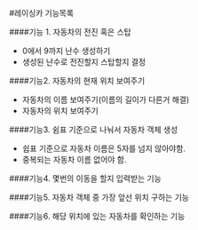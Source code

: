 #레이싱카 기능목록

####기능 1. 자동차의 전진 혹은 스탑  
- 0에서 9까지 난수 생성하기
- 생성된 난수로 전진할지 스탑할지 결정

####기능2. 자동차의 현재 위치 보여주기
- 자동차의 이름 보여주기(이름의 길이가 다른거 해결)
- 자동차의 위치 보여주기

####기능3. 쉼표 기준으로 나눠서 자동차 객체 생성
- 쉽표 기준으로 자동차 이름은 5자를 넘지 않아야함.
- 중복되는 자동차 이름 없어야 함.

####기능4. 몇번의 이동을 할지 입력받는 기능

####기능5. 자동차 객체 중 가장 앞선 위치 구하는 기능

####기능6. 해당 위치에 있는 자동차를 확인하는 기능
